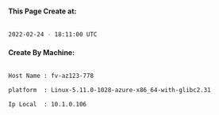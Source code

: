 
   
#### This Page Create at:

```bash

2022-02-24 - 18:11:00 UTC

```

#### Create By Machine:

```bash

Host Name : fv-az123-778

platform  : Linux-5.11.0-1028-azure-x86_64-with-glibc2.31

Ip Local  : 10.1.0.106

```

